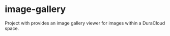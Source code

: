 image-gallery
=============

Project with provides an image gallery viewer for images within a DuraCloud space.

